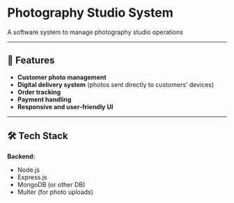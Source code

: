 # Photography Studio System

A software system to manage photography studio operations 

---

## 🚀 Features

- **Customer photo management**
- **Digital delivery system** (photos sent directly to customers' devices)
- **Order tracking**
- **Payment handling**
- **Responsive and user-friendly UI**

---

## 🛠️ Tech Stack

**Backend:**
- Node.js
- Express.js
- MongoDB (or other DB)
- Multer (for photo uploads)




